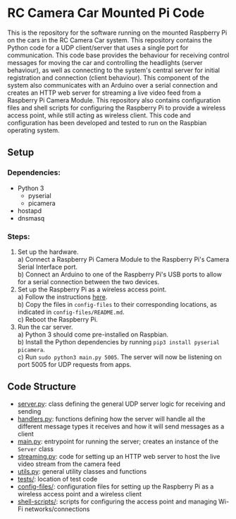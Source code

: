 # RC Camera Car Mounted Pi Code

This is the repository for the software running on the mounted Raspberry Pi on
the cars in the RC Camera Car system. This repository contains the Python code
for a UDP client/server that uses a single port for communication. This code
base provides the behaviour for receiving control messages for moving the car
and controlling the headlights (server behaviour), as well as connecting to the
system's central server for initial registration and connection (client
behaviour). This component of the system also communicates with an Arduino over
a serial connection and creates an HTTP web server for streaming a live video
feed from a Raspberry Pi Camera Module. This repository also contains
configuration files and shell scripts for configuring the Raspberry Pi to
provide a wireless access point, while still acting as wireless client. This
code and configuration has been developed and tested to run on the Raspbian
operating system.

## Setup
### Dependencies:
* Python 3
  * pyserial
  * picamera
* hostapd
* dnsmasq

### Steps:
1. Set up the hardware.  
  a) Connect a Raspberry Pi Camera Module to the Raspberry Pi's Camera Serial
  Interface port.  
  b) Connect an Arduino to one of the Raspberry Pi's USB ports to allow for a
  serial connection between the two devices.  
2. Set up the Raspberry Pi as a wireless access point.  
  a) Follow the instructions
  [here](https://www.raspberrypi.org/documentation/configuration/wireless/access-point.md).  
  b) Copy the files in `config-files` to their corresponding locations, as
  indicated in `config-files/README.md`.  
  c) Reboot the Raspberry Pi.  
3. Run the car server.  
  a) Python 3 should come pre-installed on Raspbian.  
  b) Install the Python dependencies by running `pip3 install pyserial picamera`.  
  c) Run `sudo python3 main.py 5005`. The server will now be listening on port
     5005 for UDP requests from apps.  

## Code Structure
* [server.py](./server.py): class defining the general UDP server logic for
receiving and sending
* [handlers.py](./handlers.py): functions defining how the server will handle
all the different message types it receives and how it will send messages as a
client
* [main.py](./main.py): entrypoint for running the server; creates an instance
of the `Server` class
* [streaming.py](./streaming.py): code for setting up an HTTP web server to host
the live video stream from the camera feed
* [utils.py](./utils.py): general utility classes and functions
* [tests/](./tests/): location of test code
* [config-files/](./tests/): configuration files for setting up the Raspberry Pi
as a wireless access point and a wireless client
* [shell-scripts/](./shell-scripts/): scripts for configuring the access point
and managing Wi-Fi networks/connections
